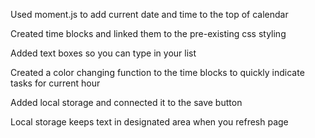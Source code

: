 
Used moment.js to add current date and time to the top of calendar

Created time blocks and linked them to the pre-existing css styling

Added text boxes so you can type in your list

Created a color changing function to the time blocks to quickly indicate tasks for current hour

Added local storage and connected it to the save button

Local storage keeps text in designated area when you refresh page

